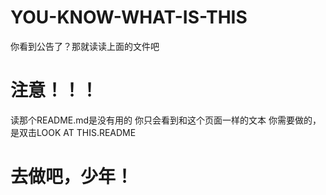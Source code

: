 # YOU-KNOW-WHAT-IS-THIS
你看到公告了？那就读读上面的文件吧
# 注意！！！
读那个README.md是没有用的
你只会看到和这个页面一样的文本
你需要做的，是双击LOOK AT THIS.README
# 去做吧，少年！
